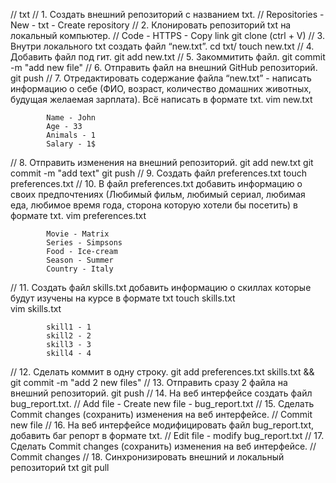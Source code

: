 // txt
//  1. Создать внешний репозиторий c названием txt.
            // Repositories - New - txt - Create repository
//  2. Клонировать репозиторий txt на локальный компьютер.
            // Code - HTTPS - Copy link
            git clone (ctrl + V)
//  3. Внутри локального txt создать файл “new.txt”.
            cd txt/
            touch new.txt
//  4. Добавить файл под гит.
            git add new.txt 
//  5. Закоммитить файл.
            git commit -m "add new file"
//  6. Отправить файл на внешний GitHub репозиторий.
            git push
//  7. Отредактировать содержание файла “new.txt” - написать информацию о себе (ФИО, возраст, количество домашних животных, будущая желаемая зарплата). Всё написать в формате txt.
        vim new.txt

            Name - John
            Age - 33
            Animals - 1
            Salary - 1$

//  8. Отправить изменения на внешний репозиторий.
        git add new.txt
        git commit -m "add text"
        git push
//  9. Создать файл preferences.txt
        touch preferences.txt
//  10. В файл preferences.txt добавить информацию о своих предпочтениях (Любимый фильм, любимый сериал, любимая еда, любимое время года, сторона которую хотели бы посетить) в формате txt.
        vim preferences.txt
        
            Movie - Matrix
            Series - Simpsons
            Food - Ice-cream
            Season - Summer
            Country - Italy
        
//  11. Создать файл skills.txt добавить информацию о скиллах которые будут изучены на курсе в формате txt
        touch skills.txt       
        vim skills.txt
        
            skill1 - 1
            skill2 - 2
            skill3 - 3
            skill4 - 4

//  12. Сделать коммит в одну строку.
        git add preferences.txt skills.txt && git commit -m "add 2 new files"
//  13. Отправить сразу 2 файла на внешний репозиторий.
        git push
//  14. На веб интерфейсе создать файл bug_report.txt.
        // Add file - Create new file - bug_report.txt
//  15. Сделать Commit changes (сохранить) изменения на веб интерфейсе.
        // Commit new file
//  16. На веб интерфейсе модифицировать файл bug_report.txt, добавить баг репорт в формате txt.
        // Edit file - modify bug_report.txt
//  17. Сделать Commit changes (сохранить) изменения на веб интерфейсе.
        // Commit changes
//  18. Синхронизировать внешний и локальный репозиторий txt
        git pull
